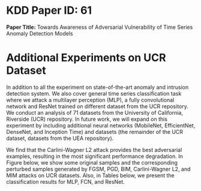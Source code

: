 # KDD Paper ID: 61
**Paper Title:** Towards Awareness of Adversarial Vulnerability of Time Series Anomaly Detection Models



# Additional Experiments on UCR Dataset
In addition to all the experiment on state-of-the-art anomaly and intrusion detection system. We also cover general time series classification task where we attack a multilayer perception (MLP), a fully convolutional network and ResNet trained on different dataset from the UCR repository. We conduct an analysis of 71 datasets from the University of California, Riverside (UCR) repository. In future work, we will expand on this experiment by including additional neural networks (MobileNet, EfficientNet, DenseNet, and Inception Time) and datasets (the remainder of the UCR dataset, datasets from the UEA repository). 

We find that the Carlini-Wagner L2 attack provides the best adversarial examples, resulting in the most significant performance degradation. In Figure below, we show some original samples and the corresponding perturbed samples generated by FGSM, PGD, BIM, Carlini-Wagner L2, and MIM attacks on UCR datasets. Also, in Tables below, we present the classification results for MLP, FCN, and ResNet.

